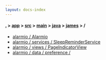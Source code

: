 ```yaml
---
layout: docs-index
---
```

#### [.](./../../../../../index) > [app](./../../../../index) > [src](./../../../index) > [main](./../../index) > [java](./../index) > [james](./index) > **/**

- [alarmio / Alarmio](alarmio/Alarmio)
- [alarmio / services / SleepReminderService](alarmio/services/SleepReminderService)
- [alarmio / views / PageIndicatorView](alarmio/views/PageIndicatorView)
- [alarmio / data / preference / ](alarmio/data/preference/)

